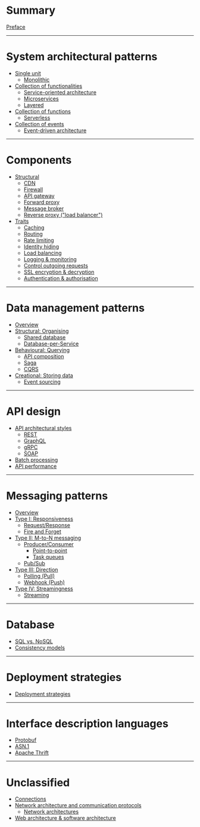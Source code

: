 # Summary

[Preface](./preface.md)

---

# System architectural patterns

- [Single unit]()
  - [Monolithic]()
- [Collection of functionalities]()
  - [Service-oriented architecture]()
  - [Microservices]()
  - [Layered]()
- [Collection of functions]()
  - [Serverless]()
- [Collection of events]()
  - [Event-driven architecture](./patterns/event-driven-architecture.md)

---

# Components

- [Structural]()
  - [CDN](./components/cdn.md)
  - [Firewall]()
  - [API gateway](./components/api-gateway.md)
  - [Forward proxy](./components/forward-proxy.md)
  - [Message broker](./components/message-broker.md)
  - [Reverse proxy ("load balancer")](./components/reverse-proxy.md)
- [Traits]()
  - [Caching](./components/caching.md)
  - [Routing](./components/routing.md)
  - [Rate limiting](./components/rate-limiting.md)
  - [Identity hiding](./components/identity-hiding.md)
  - [Load balancing](./components/load-balancing.md)
  - [Logging & monitoring](./components/logging-and-monitoring.md)
  - [Control outgoing requests](./components/control-outgoing-requests.md)
  - [SSL encryption & decryption](./components/ssl-encryption-and-decryption.md)
  - [Authentication & authorisation](./components/authentication-and-authorisation.md)

---

# Data management patterns

- [Overview](./data-management-patterns/overview.md)
- [Structural: Organising]()
  - [Shared database](./data-management-patterns/shared-database.md)
  - [Database-per-Service](./data-management-patterns/database-per-service.md)
- [Behavioural: Querying]()
  - [API composition](./data-management-patterns/api-composition.md)
  - [Saga](./data-management-patterns/saga.md)
  - [CQRS](./data-management-patterns/cqrs.md)
- [Creational: Storing data]()
  - [Event sourcing](./data-management-patterns/event-sourcing.md)

---

# API design

- [API architectural styles](./api-design/api-architectural-styles/index.md)
  - [REST](./api-design/api-architectural-styles/rest.md)
  - [GraphQL](./api-design/api-architectural-styles/graphql.md)
  - [gRPC](./api-design/api-architectural-styles/grpc.md)
  - [SOAP](./api-design/api-architectural-styles/soap.md)
- [Batch processing](./api-design/batch-processing.md)
- [API performance](./api-design/api-peformance.md)

---

# Messaging patterns

- [Overview](./messaging-patterns/overview.md)
- [Type I: Responsiveness]()
  - [Request/Response](./messaging-patterns/request-response.md)
  - [Fire and Forget](./messaging-patterns/fire-and-forget.md)
- [Type II: M-to-N messaging]()
  - [Producer/Consumer](./messaging-patterns/producer-consumer.md)
    - [Point-to-point]()
    - [Task queues]()
  - [Pub/Sub](./messaging-patterns/pub-sub.md)
- [Type III: Direction](./messaging-patterns/direction.md)
  - [Polling (Pull)](./messaging-patterns/polling.md)
  - [Webhook (Push)](./messaging-patterns/webhook.md)
- [Type IV: Streamingness]()
  - [Streaming](./streaming.md)

---

# Database

- [SQL vs. NoSQL](./sql-vs-nosql.md)
- [Consistency models](./consistency-models.md)

---

# Deployment strategies

- [Deployment strategies](./deployment-strategies.md)

---

# Interface description languages

- [Protobuf](./protobuf.md)
- [ASN.1](./asn1.md)
- [Apache Thrift]()

---

# Unclassified

- [Connections](./connections.md)
- [Network architecture and communication protocols]()
    - [Network architectures](./network-architectures.md)
- [Web architecture & software architecture](./web-architecture-and-software-architecture.md)
